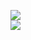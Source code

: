 [![](https://img.shields.io/badge/Made%20With-Github%20Spray-lightgrey.svg?style=for-the-badge&logo=github)](https://github.com/Annihil/github-spray#5437)  
[![](https://i.imgur.com/2DrTn0Z.gif)](https://github.com/Annihil/github-spray)